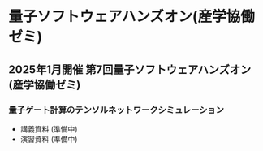 # 量子ソフトウェアハンズオン(産学協働ゼミ)

## 2025年1月開催 第7回量子ソフトウェアハンズオン(産学協働ゼミ)

### 量子ゲート計算のテンソルネットワークシミュレーション

* 講義資料 (準備中)
* 演習資料 (準備中)
